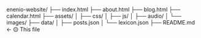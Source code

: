 enenio-website/
├── index.html
├── about.html
├── blog.html
├── calendar.html
├── assets/
│   ├── css/
│   ├── js/
│   ├── audio/
│   └── images/
├── data/
│   ├── posts.json
│   └── lexicon.json
├── README.md  ← 🟡 This file
